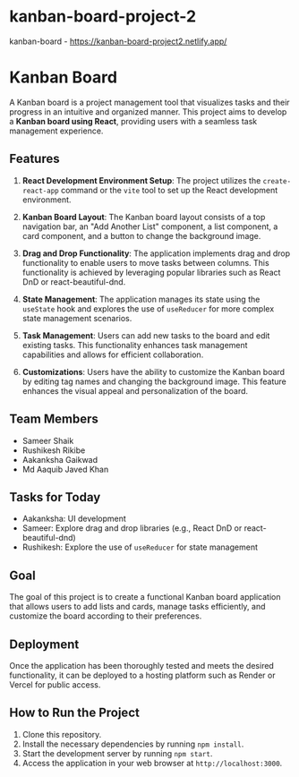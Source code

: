 # kanban-board-project-2
kanban-board - https://kanban-board-project2.netlify.app/

# Kanban Board

A Kanban board is a project management tool that visualizes tasks and their progress in an intuitive and organized manner. This project aims to develop a **Kanban board using React**, providing users with a seamless task management experience.

## Features

1. **React Development Environment Setup**: The project utilizes the `create-react-app` command or the `vite` tool to set up the React development environment.

2. **Kanban Board Layout**: The Kanban board layout consists of a top navigation bar, an "Add Another List" component, a list component, a card component, and a button to change the background image.

3. **Drag and Drop Functionality**: The application implements drag and drop functionality to enable users to move tasks between columns. This functionality is achieved by leveraging popular libraries such as React DnD or react-beautiful-dnd.

4. **State Management**: The application manages its state using the `useState` hook and explores the use of `useReducer` for more complex state management scenarios.

5. **Task Management**: Users can add new tasks to the board and edit existing tasks. This functionality enhances task management capabilities and allows for efficient collaboration.

6. **Customizations**: Users have the ability to customize the Kanban board by editing tag names and changing the background image. This feature enhances the visual appeal and personalization of the board.

## Team Members

- Sameer Shaik
- Rushikesh Rikibe
- Aakanksha Gaikwad
- Md Aaquib Javed Khan

## Tasks for Today

- Aakanksha: UI development 
- Sameer: Explore drag and drop libraries (e.g., React DnD or react-beautiful-dnd)
- Rushikesh: Explore the use of `useReducer` for state management

## Goal

The goal of this project is to create a functional Kanban board application that allows users to add lists and cards, manage tasks efficiently, and customize the board according to their preferences.

## Deployment

Once the application has been thoroughly tested and meets the desired functionality, it can be deployed to a hosting platform such as Render or Vercel for public access.

## How to Run the Project

1. Clone this repository.
2. Install the necessary dependencies by running `npm install`.
3. Start the development server by running `npm start`.
4. Access the application in your web browser at `http://localhost:3000`.

